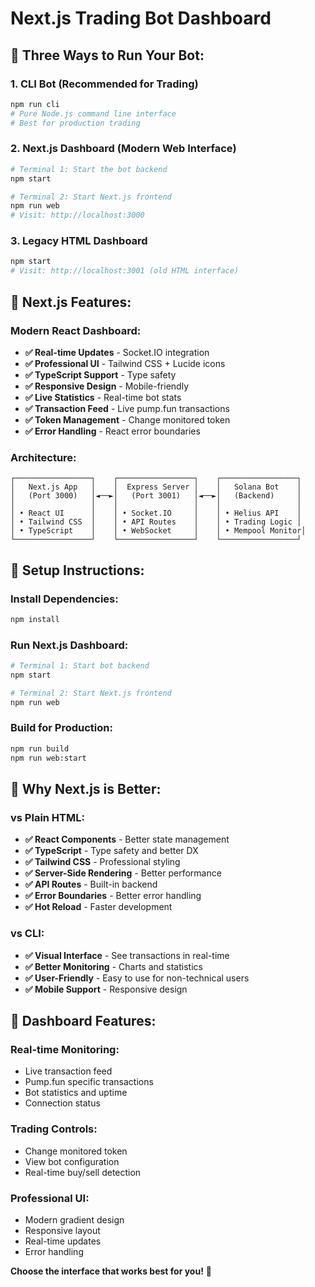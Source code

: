 # Next.js Trading Bot Dashboard

## 🚀 **Three Ways to Run Your Bot:**

### **1. CLI Bot (Recommended for Trading)**
```bash
npm run cli
# Pure Node.js command line interface
# Best for production trading
```

### **2. Next.js Dashboard (Modern Web Interface)**
```bash
# Terminal 1: Start the bot backend
npm start

# Terminal 2: Start Next.js frontend
npm run web
# Visit: http://localhost:3000
```

### **3. Legacy HTML Dashboard**
```bash
npm start
# Visit: http://localhost:3001 (old HTML interface)
```

## 🎯 **Next.js Features:**

### **Modern React Dashboard:**
- **✅ Real-time Updates** - Socket.IO integration
- **✅ Professional UI** - Tailwind CSS + Lucide icons
- **✅ TypeScript Support** - Type safety
- **✅ Responsive Design** - Mobile-friendly
- **✅ Live Statistics** - Real-time bot stats
- **✅ Transaction Feed** - Live pump.fun transactions
- **✅ Token Management** - Change monitored token
- **✅ Error Handling** - React error boundaries

### **Architecture:**
```
┌─────────────────┐    ┌─────────────────┐    ┌─────────────────┐
│   Next.js App   │    │  Express Server │    │   Solana Bot    │
│   (Port 3000)   │◄──►│   (Port 3001)   │◄──►│   (Backend)     │
│                 │    │                 │    │                 │
│ • React UI      │    │ • Socket.IO     │    │ • Helius API    │
│ • Tailwind CSS  │    │ • API Routes    │    │ • Trading Logic │
│ • TypeScript    │    │ • WebSocket     │    │ • Mempool Monitor│
└─────────────────┘    └─────────────────┘    └─────────────────┘
```

## 🔧 **Setup Instructions:**

### **Install Dependencies:**
```bash
npm install
```

### **Run Next.js Dashboard:**
```bash
# Terminal 1: Start bot backend
npm start

# Terminal 2: Start Next.js frontend  
npm run web
```

### **Build for Production:**
```bash
npm run build
npm run web:start
```

## 🎊 **Why Next.js is Better:**

### **vs Plain HTML:**
- **✅ React Components** - Better state management
- **✅ TypeScript** - Type safety and better DX
- **✅ Tailwind CSS** - Professional styling
- **✅ Server-Side Rendering** - Better performance
- **✅ API Routes** - Built-in backend
- **✅ Error Boundaries** - Better error handling
- **✅ Hot Reload** - Faster development

### **vs CLI:**
- **✅ Visual Interface** - See transactions in real-time
- **✅ Better Monitoring** - Charts and statistics
- **✅ User-Friendly** - Easy to use for non-technical users
- **✅ Mobile Support** - Responsive design

## 📱 **Dashboard Features:**

### **Real-time Monitoring:**
- Live transaction feed
- Pump.fun specific transactions
- Bot statistics and uptime
- Connection status

### **Trading Controls:**
- Change monitored token
- View bot configuration
- Real-time buy/sell detection

### **Professional UI:**
- Modern gradient design
- Responsive layout
- Real-time updates
- Error handling

**Choose the interface that works best for you!** 🚀
